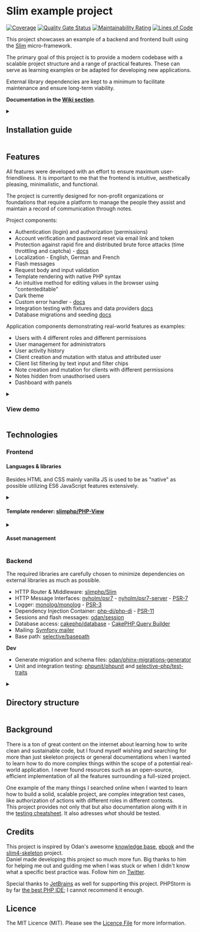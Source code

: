 # Slim example project

[![Coverage](https://sonarcloud.io/api/project_badges/measure?project=samuelgfeller_slim-example-project&metric=coverage)](https://sonarcloud.io/summary/new_code?id=samuelgfeller_slim-example-project)
[![Quality Gate Status](https://sonarcloud.io/api/project_badges/measure?project=samuelgfeller_slim-example-project&metric=alert_status)](https://sonarcloud.io/summary/new_code?id=samuelgfeller_slim-example-project)
[![Maintainability Rating](https://sonarcloud.io/api/project_badges/measure?project=samuelgfeller_slim-example-project&metric=sqale_rating)](https://sonarcloud.io/summary/new_code?id=samuelgfeller_slim-example-project)
[![Lines of Code](https://sonarcloud.io/api/project_badges/measure?project=samuelgfeller_slim-example-project&metric=ncloc)](https://sonarcloud.io/summary/new_code?id=samuelgfeller_slim-example-project)

This project showcases an example of a backend and frontend built using the
[Slim](https://www.slimframework.com/) micro-framework.  

The primary goal of this project is to provide a modern codebase with a scalable project structure and 
a range of practical features. These can serve as learning examples or be adapted for developing new 
applications. 

External library dependencies are kept to a minimum to facilitate maintenance and ensure long-term viability.

**Documentation in the [Wiki section](https://github.com/samuelgfeller/slim-example-project/wiki)**.

<details>
  <summary><h2>Installation guide</h2></summary>

In order to install and run this project, you need to have PHP 8, Composer, and a MariaDB or MySQL server 
installed and running on your machine.

### 1. Create project

Navigate to the directory you want to create the project in and run 
the following command, replacing `[project-name]` with the desired name for your project:
```bash
composer create-project samuelgfeller/slim-example-project [project-name]
```
This will create a new directory with the specified name and install all necessary dependencies.

Alternatively, you can use GitHub's 
[Use this template](https://docs.github.com/en/repositories/creating-and-managing-repositories/creating-a-repository-from-a-template)
feature to quickly create a repository with the code of this project. 
Checkout this repository in your preferred IDE before proceeding.

### 2. Set up the database
After opening the project in your IDE, copy the file `config/env/env.example.php` to `config/env/env.php` 
and fill in your database credentials.  

Then, create your database and update the `config/env/env.dev.php` file with the name of your 
database, like this:
```php
$settings['db']['database'] = 'my_database_name';
```
After that, create a separate test database and update the `config/env/env.test.php` file with its
name. The name must contain the word "test" as a safety measure to prevent accidentally truncating 
the development database:
```php
$settings['db']['database'] = 'my_database_name_test';
```

### 3. Run migrations
Open the terminal in the project's root directory and run the following command to create the necessary 
tables for the project:
```bash
composer migrate
```

### 4. Insert data
You can choose to insert only the minimal amount of data required for the app to function, or also 
include some dummy example data.

To insert both minimal and dummy data, run:
```bash
composer seed
```

To insert only the minimal data, run:
```bash
composer seed:minimal
```

### 5. Update GitHub workflows

**Deployment**   
If you are not planning on 
deploying your app at this time, delete or comment out the contents of the 
`.github/workflows/master.yml` file.  
  
To deploy your app, update the `.github/workflows/master.yml` file according to your needs and 
add your server's credentials to GitHub's 
[Actions secrets](https://docs.github.com/en/actions/security-guides/encrypted-secrets).

**Build testing**   
To run the project's tests automatically when pushing, update the 
`.github/workflows/develop.yml` file.   
**Replace the matrix value "test-database" `slim_example_project_test` with the name of 
your test database** as specified in `config/env/env.test.php`.
If you are not using SonarCloud, remove the "SonarCloud Scan" step from the workflow.

### Done!
That's it! Your project should now be fully set up and ready to use.  
You can serve it locally by running `php -S localhost:8080 -t public/` in the project's root 
directory and share it on a version control such as GitHub.

If you notice anything and have a suggestion, please let me know in the 
[feedback issue](https://github.com/samuelgfeller/slim-example-project/issues/1).

</details>


## Features
All features were developed with an effort to ensure maximum user-friendliness. 
It is important to me that the frontend is intuitive, aesthetically pleasing, minimalistic, and functional.

The project is currently designed for non-profit organizations or foundations that require a platform 
to manage the people they assist and maintain a record of communication through notes.

Project components:
* Authentication (login) and authorization (permissions)
* Account verification and password reset via email link and token
* Protection against rapid fire and distributed brute force attacks (time throttling and
  captcha) - [docs](https://github.com/samuelgfeller/slim-example-project/blob/master/docs/security-concept.md)
* Localization - English, German and French
* Flash messages
* Request body and input validation
* Template rendering with native PHP syntax
* An intuitive method for editing values in the browser using "contenteditable"
* Dark theme
* Custom error handler - [docs](https://github.com/samuelgfeller/slim-example-project/blob/master/docs/error-handling.md)
* Integration testing with fixtures and data providers [docs](https://github.com/samuelgfeller/slim-example-project/blob/master/docs/testing/testing-cheatsheet.md)
* Database migrations and seeding [docs](https://github.com/samuelgfeller/slim-example-project/blob/master/docs/cheatsheet.md#database-migrations)

Application components demonstrating real-world features as examples:
* Users with 4 different roles and different permissions
* User management for administrators
* User activity history
* Client creation and mutation with status and attributed user
* Client list filtering by text input and filter chips
* Note creation and mutation for clients with different permissions
* Notes hidden from unauthorised users 
* Dashboard with panels

<details>
  <summary><h3>View demo</h3></summary>

Link: [demo.slim-example-project.samuel-gfeller.ch](https://demo.slim-example-project.samuel-gfeller.ch)  
Usernames: `admin@user.com`, `managing-advisor@user.com`, `advisor@user.com`, `newcomer@user.com`  
Password: 12345678  
The database is reset every hour.

</details>

## Technologies

### Frontend

#### Languages & libraries

Besides HTML and CSS mainly vanilla JS is used to be as "native" as possible utilizing ES6 
JavaScript features extensively.

<details>
  <summary><h4>Template renderer: <a href="https://github.com/slimphp/PHP-View">slimphp/PHP-View</a></h4></summary>

Advantages: 
* Native PHP syntax 
* Very lightweight  
* Easy text translation

Disadvantages:
* The package is much less popular than twig which means that it may be less maintained, has limited documentation, 
and may have limited features (in terms of tools, not syntax)    
* Output strings have to be escaped manually to be protected against XSS attacks   

The fact that the package is less commonly used and potentially less well maintained isn't too concerning 
because it is relatively simple and doesn't involve a lot of code, unlike Twig which creates its own syntax. 
As a result, it requires less maintenance.  

Since it uses native PHP syntax, limited documentation is acceptable, and the "lack" of features can 
be addressed with the help of a middleware (`PhpViewExtensionMiddleware.php`).  

For the XSS protection, strings can be escaped anywhere in the project using the global function `html()`.

</details>
<details>
  <summary><h4>Asset management</h4></summary>

Hard-coding asset paths in templates is not recommended mainly because of the versioning issue. 
Since browsers cache assets to avoid repeated loading, when a JS or CSS file is updated, it is 
important to signal the browser to fetch the latest version by appending a GET parameter to the 
asset link (e.g. `?v=1.0.0`).  

In this project, the version from the config file `default.php` key `['deployment']['version']` is used.

**Include JS and CSS files**  
At the top of each template file, the list of required stylesheets, JS scripts and 
JS modules are added as attributes to the `PhpRenderer` (`$this` in the template file):  
```php
// CSS
$this->addAttribute('css', ['assets/general/page-component/form/form.css',]);  
// JS
$this->addAttribute('js', ['assets/error/error.js',]);  
// JS module
$this->addAttribute('jsModules', ['assets/general/dark-mode/dark-mode.js',]);  
```
They are then added to the HTML in `layout.php` with the current version number.

**JS modules included via import**  
One of the remarkable aspects of ES6 is the `import` statement, as it simplifies the utilization 
of code from other JavaScript files without the need for explicit requirement in the template.   
To address the versioning issue, the script `JsImportVersionAdder.php` 
(called in `PhpViewExtensionMiddleware.php`) traverses through all JavaScript files and updates
the version GET parameter in the import statements.   
So after a version bump in the config file,
it is important to load any page (doesn't matter which one) on the development machine before 
pushing / deploying in order for every JS module to be updated.  
`JsImportVersionAdder.php` is disabled in production since the deployed files are supposed to 
contain the correct versioning information in their import declarations already.

**Other asset paths**  
Image and other paths are directly linked in the templates' tag (e.g. `<img src="">`), and in certain IDEs like PHPStorm, 
the `public/` directory can be marked as Resource Root, enabling automatic path auto-completion.   
The base path is always the public directory.

When an asset is refactored (renamed or moved), the path is automatically updated wherever the 
IDE recognizes the asset path. This functionality works when linking to assets directly in the 
HTML `src` or `href` tag.

</details>

### Backend
The required libraries are carefully chosen to minimize dependencies on external libraries as much as possible.

* HTTP Router & Middleware: [slimphp/Slim](https://github.com/slimphp/Slim)
* HTTP Message Interfaces: [nyholm/psr7](https://github.com/Nyholm/psr7) - [nyholm/psr7-server](https://github.com/Nyholm/psr7-server) - [PSR-7](https://www.php-fig.org/psr/psr-7/)
* Logger: [monolog/monolog](https://github.com/Seldaek/monolog) - [PSR-3](https://www.php-fig.org/psr/psr-3/)
* Dependency Injection Container: [php-di/php-di](https://github.com/PHP-DI/PHP-DI) -
[PSR-11](https://www.php-fig.org/psr/psr-11/)
* Sessions and flash messages: [odan/session](https://github.com/odan/session)
* Database access: [cakephp/database](https://github.com/cakephp/database) - [CakePHP Query Builder](https://book.cakephp.org/4/en/orm/query-builder.html)
* Mailing: [Symfony mailer](https://symfony.com/doc/current/mailer.html)
* Base path: [selective/basepath](https://github.com/selective-php/basepath)

**Dev**
* Generate migration and schema files: [odan/phinx-migrations-generator](https://github.com/odan/phinx-migrations-generator)
* Unit and integration testing: [phpunit/phpunit](https://github.com/sebastianbergmann/phpunit) 
and [selective-php/test-traits](https://github.com/selective-php/test-traits)

<details>
  <summary><h2>Directory structure</h2></summary>

Inspiration for this project were
[odan/slim4-skeleton](https://odan.github.io/slim4-skeleton/) and
[slimphp/Slim-Skeleton](https://github.com/slimphp/Slim-Skeleton), and I did my best to stick to the
[SOLID](https://www.digitalocean.com/community/conceptual-articles/s-o-l-i-d-the-first-five-principles-of-object-oriented-design)
principles.

The folder structure adheres to the [Standard PHP Package Skeleton](https://github.com/php-pds/skeleton).

```
-- config // contains configuration files
-- public
   -- assets // images, videos, stylesheets, scripts, fonts, audio files
-- resources
   -- migrations // database migrations
   -- schema // database table creation schema
   -- seeds // database seed data
-- src
   -- Application // top layer, contains action classes, middlewares, error handler, responder
   -- Domain // includes business logic / service classes
      -- Entity // domain entities
         -- Service // domain service classes
         -- Repository // infrastructure repository classes / database access (vertical slice architecture)
   -- Common // generic helper classes 
-- templates
   -- layout // html layout with nav menu, page structure
   -- // template files (.html.php) for each module 
-- tests
   -- Integration // integration tests
      -- // action class testing which test all layers
   -- Unit // unit tests
      -- // domain service class testing
   -- Fixture // database content to be added as preparation in test db for integration tests
   -- Provider // data provider to run the same test cases with different data
   -- Traits // utility traits (test setup, database connection, helpers)
```
</details>

## Background 
There is a ton of great content on the internet about learning how to write clean and sustainable code,
but I found myself wishing and searching for more than just skeleton projects or general documentations 
when I wanted to learn how to do more complex things within the scope of a potential real-world application.
I never found resources such as an open-source, efficient implementation of all the features surrounding a 
full-sized project.   

One example of the many things I searched online when I wanted to learn how to build a solid, scalable project, 
are complex integration test cases, 
like authorization of actions with different roles in different contexts.   
This project provides not only that but also documentation along with it in the
[testing cheatsheet](https://github.com/samuelgfeller/slim-example-project/blob/master/docs/testing/testing-cheatsheet.md).
It also adresses _what_ should be tested.

## Credits

This project is inspired by Odan's awesome
[knowledge base](https://odan.github.io/), 
[ebook](https://odan.github.io/2022/07/02/slim4-ebook-online.html)
and the [slim4-skeleton](https://odan.github.io/slim4-skeleton/) project.  
Daniel made developing this project so much more fun. Big thanks to him for helping me out and guiding me 
when I was stuck or when I didn't know what a specific best practice was. 
Follow him on [Twitter](https://twitter.com/dopitz).

Special thanks to [JetBrains](https://jb.gg/OpenSource) as well for supporting this project.
PHPStorm is by far [the best PHP IDE](https://www.cloudways.com/blog/top-ide-and-code-editors-php-development/);
I cannot recommend it enough.

## Licence

The MIT Licence (MIT). Please
see the [Licence File](https://github.com/samuelgfeller/slim-example-project/blob/master/LICENCE.txt) 
for more information.
